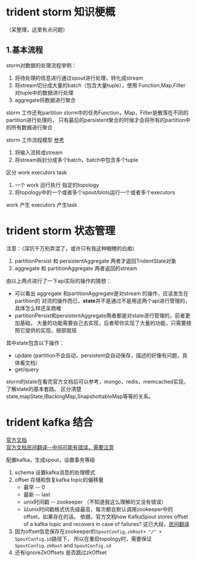 # trident storm 知识梗概
（呆整理，这里有点问题）

## 1.基本流程
storm对数据的处理流程举例：
1. 将待处理的信息进行通过spout进行处理，转化成stream
2. 将stream切分成大量的batch（包含大量tuple），使用 Function,Map,Filter 对tuple中的数据进行处理
3. aggregate将数据进行聚合


storm 工作还有partition
storm中的任务Function，Map，Filter是散落在不同的partition进行处理的，
只有最后的persistent聚合的时候才会将所有的partition中的所有数据进行聚合


storm 工作流程模型 [参考](http://storm.apachecn.org/releases/cn/1.1.0/Understanding-the-parallelism-of-a-Storm-topology.html)
1. 将输入流转成stream
2. 将stream拆封分成多个batch，batch中包含多个tuple

区分 work executors task
1. 一个 work 运行执行 指定的topology
2. 将topology中的一个或者多个spout/blots运行一个或者多个executors


work 产生 executors 产生task


# trident storm 状态管理
注意：（深坑千万别弄混了，或许只有我这种眼瞎的白痴）
1. partitionPersist 和 persistentAggregate 两者才返回TridentState对象
2. aggregate 和 partitionAggregate  两者返回的stream

由以上两点进行了一下api实际的操作的猜想：
* 可以看出 aggregate 和partitionAggregate是对stream 的操作，应该发生在partition的
对流的操作而已，**state**并不是通过不是用这两个api进行管理的，具体怎么样还呆商榷
* partitionPersist和persistentAggregate两者都是对state进行管理的，前者更加基础，
大量的功能需要自己去实现，后者帮你实现了大量的功能，只需要按照它提供的实现，按部就班

其中state包含以下操作：
* update  (partition不会自动，persistent会自动保存，描述的好像有问题，具体看文档）
* get/query

storm的state在看完官方文档后可以参考，mongo，redis，memcached实现，了解state的基本套路。
区分清楚state,mapState,IBackingMap,SnapshottableMap等等的关系。


# trident kafka 结合
[官方文档](https://github.com/apache/storm/tree/master/external/storm-kafka)<br/>
[官方文档民间翻译--中间可能有错误，需要注意](http://blog.csdn.net/jinhong_lu/article/details/46766195)<br/>

配置kafka，生成spout，设置事务等级
1. schema 设置kafka消息的处理模式
2. offset 存储和恢复kafka topic的偏移量
    * 最早      --   0
    * 最新      --   last
    * unix时间戳 --  zookeeper   （不知道我这么理解的又没有错误）
    * 以unix时间戳格式优先级最高，每次都会默认调用zookeeper中的offset，如果存在的话。
    依据，官方文档how KafkaSpout stores offset of a kafka topic and recovers in case of failures?
    这已大段，[民间翻译](https://ask.helplib.com/storm/post_4470919)
3. 因为offset信息保存在zookeeper的`SpoutConfig.zkRoot+ "/" + SpoutConfig.id`路径下，
所以在重启topology时，需要保证`SpoutConfig.zkRoot` and `SpoutConfig.id`
4. 还有ignoreZkOffsets 是否跳过zkOffset
